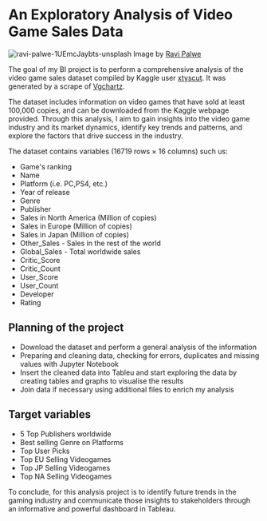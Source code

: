 # An Exploratory Analysis of Video Game Sales Data

![ravi-palwe-1UEmcJaybts-unsplash](https://user-images.githubusercontent.com/125832348/232290960-6c1ed070-313e-471b-95d8-703090e253a2.jpg)
Image by [Ravi Palwe](https://unsplash.com/es/fotos/1UEmcJaybts)

The goal of my BI project is to perform a comprehensive analysis of the video game sales dataset compiled by Kaggle user [xtyscut](https://www.kaggle.com/datasets/xtyscut/video-games-sales-as-at-22-dec-2016csv). It was generated by a scrape of [Vgchartz](https://www.vgchartz.com).

The dataset includes information on video games that have sold at least 100,000 copies, and can be downloaded from the Kaggle webpage provided. Through this analysis, I aim to gain insights into the video game industry and its market dynamics, identify key trends and patterns, and explore the factors that drive success in the industry.

The dataset contains variables (16719 rows × 16 columns) such us: 

+ Game's ranking
+ Name
+ Platform (i.e. PC,PS4, etc.)
+ Year of release
+ Genre
+ Publisher
+ Sales in North America (Million of copies)
+ Sales in Europe (Million of copies)
+ Sales in Japan (Million of copies)
+ Other_Sales - Sales in the rest of the world
+ Global_Sales - Total worldwide sales
+ Critic_Score
+ Critic_Count
+ User_Score
+ User_Count
+ Developer
+ Rating

## Planning of the project

+ Download the dataset and perform a general analysis of the information
+ Preparing and cleaning data, checking for errors, duplicates and missing values with Jupyter Notebook
+ Insert the cleaned data into Tableu and start exploring the data by creating tables and graphs to visualise the results
+ Join data if necessary using additional files to enrich my analysis 

## Target variables

+ 5 Top Publishers worldwide
+ Best selling Genre on Platforms
+ Top User Picks
+ Top EU Selling Videogames
+ Top JP Selling Videogames
+ Top NA Selling Videogames

To conclude, for this analysis project is to identify future trends in the gaming industry and communicate those insights to stakeholders through an informative and powerful dashboard in Tableau. 
